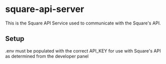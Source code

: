 # square-api-server

This is the Square API Service used to communicate with the Square's API.

## Setup

.env must be populated with the correct API_KEY for use with Square's API as determined from the developer panel
